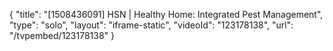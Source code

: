 {
    "title": "[1508436091] HSN | Healthy Home: Integrated Pest Management",
    "type": "solo",
    "layout": "iframe-static",
    "videoId": "123178138",
    "url": "\/tvpembed\/123178138"
}